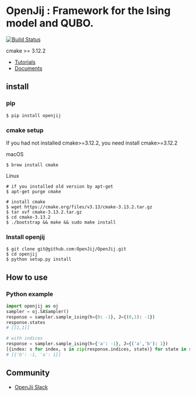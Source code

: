 # OpenJij : Framework for the Ising model and QUBO.

[![Build Status](https://travis-ci.org/OpenJij/OpenJij.svg?branch=master)](https://travis-ci.org/OpenJij/OpenJij)

cmake >= 3.12.2

- [Tutorials](https://openjij.github.io/OpenJijTutorial/_build/html/index.html)
- [Documents](https://openjij.github.io/OpenJij/)

## install

### pip
```
$ pip install openjij
```

### cmake setup

If you had not installed cmake>=3.12.2, you need install cmake>=3.12.2

macOS
```
$ brew install cmake
```

Linux
```
# if you installed old version by apt-get
$ apt-get purge cmake

# install cmake 
$ wget https://cmake.org/files/v3.13/cmake-3.13.2.tar.gz
$ tar xvf cmake-3.13.2.tar.gz
$ cd cmake-3.13.2
$ ./bootstrap && make && sudo make install 
```

### Install openjij 
```
$ git clone git@github.com:OpenJij/OpenJij.git
$ cd openjij
$ python setup.py install
```

## How to use

### Python example

```python
import openjij as oj
sampler = oj.SASampler()
response = sampler.sample_ising(h={0: -1}, J={(0,1): -1})
response.states
# [[1,1]]

# with indices
response = sampler.sample_ising(h={'a': -1}, J={('a','b'): 1})
[{index: s for index, s in zip(response.indices, state)} for state in response.states]
# [{'b': -1, 'a': 1}]
```
## Community

- [OpenJij Slack](https://join.slack.com/t/openjij/shared_invite/enQtNjQyMjIwMzMwNzA4LTQ5MWRjOWYxYmY1Nzk4YzdiYzlmZjIxYjhhMmMxZjAyMzE3MDc1ZWRkYmI1YjhkNjRlOTM1ODE0NTc5Yzk3ZDA)

